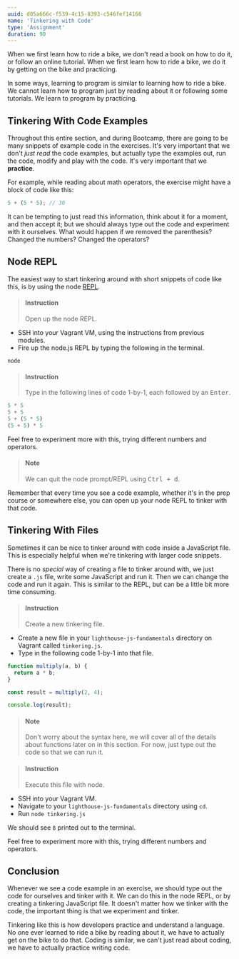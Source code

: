 ```yaml
---
uuid: d05a666c-f539-4c15-8393-c546fef14166
name: 'Tinkering with Code'
type: 'Assignment'
duration: 90
---
```


When we first learn how to ride a bike, we don't read a book on how to do it, or follow an online tutorial. When we first learn how to ride a bike, we do it by getting on the bike and practicing. 

In some ways, learning to program is similar to learning how to ride a bike. We cannot learn how to program just by reading about it or following some tutorials. We learn to program by practicing. 

## Tinkering With Code Examples

Throughout this entire section, and during Bootcamp, there are going to be many snippets of example code in the exercises. It's very important that we don't _just read_ the code examples, but actually type the examples out, run the code, modify and play with the code. It's very important that we **practice**.

For example, while reading about math operators, the exercise might have a block of code like this:

```js
5 + (5 * 5); // 30
```

It can be tempting to just read this information, think about it for a moment, and then accept it; but we should always type out the code and experiment with it ourselves. What would happen if we removed the parenthesis? Changed the numbers? Changed the operators?

## Node REPL

The easiest way to start tinkering around with short snippets of code like this, is by using the node [REPL](/d7c8acd6-a680-4cf0-bb20-d995eb50767e).

> #### Instruction
> Open up the node REPL.

* SSH into your Vagrant VM, using the instructions from previous modules.
* Fire up the node.js REPL by typing the following in the terminal.

```terminal
node
```

> #### Instruction
> Type in the following lines of code 1-by-1, each followed by an <kbd>Enter</kbd>.

```js
5 * 5
5 + 5
5 + (5 * 5)
(5 + 5) * 5
```

Feel free to experiment more with this, trying different numbers and operators.

> #### Note
> We can quit the node prompt/REPL using <kbd>Ctrl + d</kbd>.

Remember that every time you see a code example, whether it's in the prep course or somewhere else, you can open up your node REPL to tinker with that code.

## Tinkering With Files

Sometimes it can be nice to tinker around with code inside a JavaScript file. This is especially helpful when we're tinkering with larger code snippets. 

There is no _special_ way of creating a file to tinker around with, we just create a `.js` file, write some JavaScript and run it. Then we can change the code and run it again. This is similar to the REPL, but can be a little bit more time consuming. 

> #### Instruction
> Create a new tinkering file.

* Create a new file in your `lighthouse-js-fundamentals` directory on Vagrant called `tinkering.js`.
* Type in the following code 1-by-1 into that file.

```js
function multiply(a, b) {
  return a * b;
}

const result = multiply(2, 4);

console.log(result);
```

> #### Note
> Don't worry about the syntax here, we will cover all of the details about functions later on in this section. For now, just type out the code so that we can run it.

<div></div>

> #### Instruction
> Execute this file with node.

* SSH into your Vagrant VM.
* Navigate to your `lighthouse-js-fundamentals` directory using `cd`.
* Run `node tinkering.js`

We should see `8` printed out to the terminal.

Feel free to experiment more with this, trying different numbers and operators.

## Conclusion

Whenever we see a code example in an exercise, we should type out the code for ourselves and tinker with it. We can do this in the node REPL, or by creating a tinkering JavaScript file. It doesn't matter how we tinker with the code, the important thing is that we experiment and tinker. 

Tinkering like this is how developers practice and understand a language. No one ever learned to ride a bike by reading about it, we have to actually get on the bike to do that. Coding is similar, we can't just read about coding, we have to actually practice writing code.
